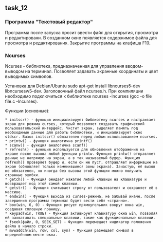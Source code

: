 ## task_12

### Программа "Текстовый редактор"
Программа после запуска просит ввести файл для открытия, просмотра и редактировани. В созданном окне появляется содержимое файла для просмотра и редактирования. Закрытие программы на клафиша F10.

### Ncurses

Ncurses -  библиотека, предназначенная для управления вводом-выводом на терминал. Позволяет задавать экранные координаты и цвет выводимых символов.

Установка для Debian/Ubuntu sudo apt-get install libncurses5-dev libncursesw5-dev. Заголовочный файл ncurses.h.
При компиляции необходимо подключиться к библиотеке ncurses -lncurses (gcc -o file file.c -lncurses).

Функции (основные):

    * initscr() - функция инициализирует библиотеку ncurses и настраивает экран для режима curses, который позволяет создавать графический пользовательский интерфейс. Чистит экран, выделяет память под необходимые данные для работы библиотеки, и инициализирует окно stdscr. Вызов initscr() обязателен перед любым использованием ncurses.
    * printw() - функция аналогична printf()
    * scanw() - функция аналогична scanf()
    * refresh() - функция используется для обновления отображения на экране после вызова любой функции printw. Функция printw() отправляет данные не напрямую на экран, а в так называемый буфер. Функция refresh() проверяет буфер и, если он не пуст, отправляет информацию на экран (обновляет только изменившиеся зоны экрана). Зачастую, её вызов не обязателен, но иногда без вызова этой функции можно получить странные ошибки.
    * getch() - Функция ожидает нажатие любой клавиши на клавиатуре и возвращает код этой самой клавиши.
    * getstr() - Функция считывает строку от пользователя и сохраняет её в массиве.
    * endwin() - Функция выхода из curses-режима, не забывай иначе, после завершения программы терминал будет вести себя «странно».
    * box(win, 0, 0) - Функция рисует прямоугольник вокруг окна win, создавая сплошную границу.
    * keypad(win, TRUE) - Функция активирует клавиатуру окна win, позволяя ей захватывать специальные клавиши, такие как функциональные клавиши.
    * fseek(файл, 0, SEEK_SET) - Функции перемещает индикатор положения файла в начало строки.
    * mvwaddch(win, row, col, sym) - Функция размещает символ в определённом месте окна.
